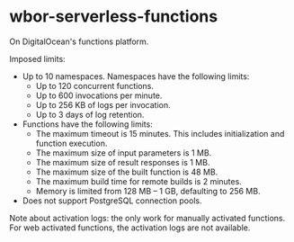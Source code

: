 # wbor-serverless-functions

On DigitalOcean's functions platform.

Imposed limits:

- Up to 10 namespaces. Namespaces have the following limits:
  - Up to 120 concurrent functions.
  - Up to 600 invocations per minute.
  - Up to 256 KB of logs per invocation.
  - Up to 3 days of log retention.
- Functions have the following limits:
  - The maximum timeout is 15 minutes. This includes initialization and function execution.
  - The maximum size of input parameters is 1 MB.
  - The maximum size of result responses is 1 MB.
  - The maximum size of the built function is 48 MB.
  - The maximum build time for remote builds is 2 minutes.
  - Memory is limited from 128 MB – 1 GB, defaulting to 256 MB.
- Does not support PostgreSQL connection pools.

Note about activation logs: the only work for manually activated functions. For web activated functions, the activation logs are not available.
